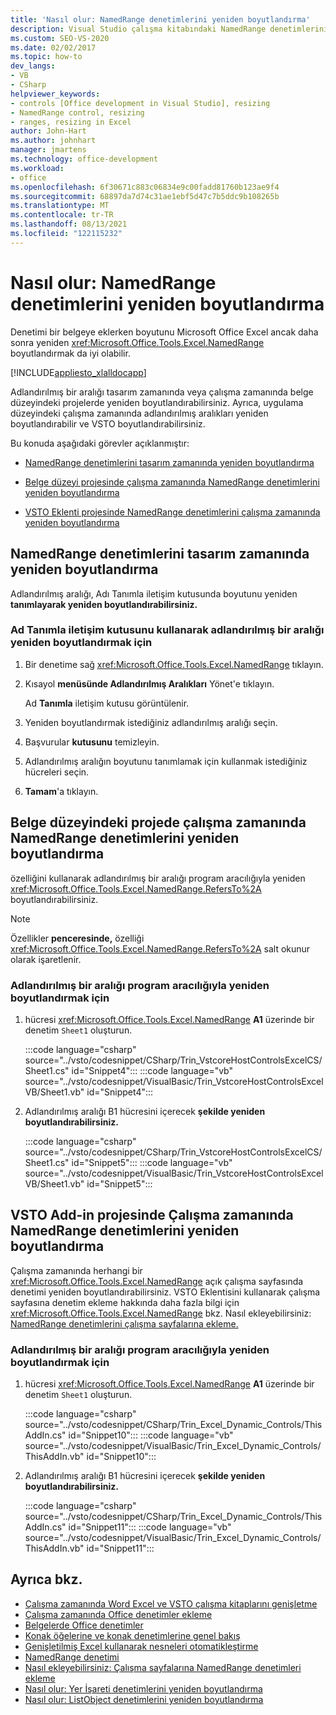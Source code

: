 ```yaml
---
title: 'Nasıl olur: NamedRange denetimlerini yeniden boyutlandırma'
description: Visual Studio çalışma kitabındaki NamedRange denetimlerini program aracılığıyla yeniden boyutlandırmak için Microsoft Excel öğrenin.
ms.custom: SEO-VS-2020
ms.date: 02/02/2017
ms.topic: how-to
dev_langs:
- VB
- CSharp
helpviewer_keywords:
- controls [Office development in Visual Studio], resizing
- NamedRange control, resizing
- ranges, resizing in Excel
author: John-Hart
ms.author: johnhart
manager: jmartens
ms.technology: office-development
ms.workload:
- office
ms.openlocfilehash: 6f30671c883c06834e9c00fadd81760b123ae9f4
ms.sourcegitcommit: 68897da7d74c31ae1ebf5d47c7b5ddc9b108265b
ms.translationtype: MT
ms.contentlocale: tr-TR
ms.lasthandoff: 08/13/2021
ms.locfileid: "122115232"
---
```

# <a name="how-to-resize-namedrange-controls"></a>Nasıl olur: NamedRange denetimlerini yeniden boyutlandırma
  Denetimi bir belgeye eklerken boyutunu Microsoft Office Excel ancak daha sonra yeniden <xref:Microsoft.Office.Tools.Excel.NamedRange> boyutlandırmak da iyi olabilir.

 [!INCLUDE[appliesto_xlalldocapp](../vsto/includes/appliesto-xlalldocapp-md.md)]

 Adlandırılmış bir aralığı tasarım zamanında veya çalışma zamanında belge düzeyindeki projelerde yeniden boyutlandırabilirsiniz. Ayrıca, uygulama düzeyindeki çalışma zamanında adlandırılmış aralıkları yeniden boyutlandırabilir ve VSTO boyutlandırabilirsiniz.

 Bu konuda aşağıdaki görevler açıklanmıştır:

- [NamedRange denetimlerini tasarım zamanında yeniden boyutlandırma](#designtime)

- [Belge düzeyi projesinde çalışma zamanında NamedRange denetimlerini yeniden boyutlandırma](#runtimedoclevel)

- [VSTO Eklenti projesinde NamedRange denetimlerini çalışma zamanında yeniden boyutlandırma](#runtimeaddin)

## <a name="resize-namedrange-controls-at-design-time"></a><a name="designtime"></a> NamedRange denetimlerini tasarım zamanında yeniden boyutlandırma
 Adlandırılmış aralığı, Adı Tanımla iletişim kutusunda boyutunu yeniden **tanımlayarak yeniden boyutlandırabilirsiniz.**

### <a name="to-resize-a-named-range-by-using-the-define-name-dialog-box"></a>Ad Tanımla iletişim kutusunu kullanarak adlandırılmış bir aralığı yeniden boyutlandırmak için

1. Bir denetime sağ <xref:Microsoft.Office.Tools.Excel.NamedRange> tıklayın.

2. Kısayol **menüsünde Adlandırılmış Aralıkları** Yönet'e tıklayın.

     Ad **Tanımla** iletişim kutusu görüntülenir.

3. Yeniden boyutlandırmak istediğiniz adlandırılmış aralığı seçin.

4. Başvurular **kutusunu** temizleyin.

5. Adlandırılmış aralığın boyutunu tanımlamak için kullanmak istediğiniz hücreleri seçin.

6. **Tamam**'a tıklayın.

## <a name="resize-namedrange-controls-at-run-time-in-a-document-level-project"></a><a name="runtimedoclevel"></a> Belge düzeyindeki projede çalışma zamanında NamedRange denetimlerini yeniden boyutlandırma
 özelliğini kullanarak adlandırılmış bir aralığı program aracılığıyla yeniden <xref:Microsoft.Office.Tools.Excel.NamedRange.RefersTo%2A> boyutlandırabilirsiniz.

> [!NOTE]
> Özellikler **penceresinde,** özelliği <xref:Microsoft.Office.Tools.Excel.NamedRange.RefersTo%2A> salt okunur olarak işaretlenir.

### <a name="to-resize-a-named-range-programmatically"></a>Adlandırılmış bir aralığı program aracılığıyla yeniden boyutlandırmak için

1. hücresi <xref:Microsoft.Office.Tools.Excel.NamedRange> **A1** üzerinde bir denetim `Sheet1` oluşturun.

     :::code language="csharp" source="../vsto/codesnippet/CSharp/Trin_VstcoreHostControlsExcelCS/Sheet1.cs" id="Snippet4":::
     :::code language="vb" source="../vsto/codesnippet/VisualBasic/Trin_VstcoreHostControlsExcelVB/Sheet1.vb" id="Snippet4":::

2. Adlandırılmış aralığı B1 hücresini içerecek **şekilde yeniden boyutlandırabilirsiniz.**

     :::code language="csharp" source="../vsto/codesnippet/CSharp/Trin_VstcoreHostControlsExcelCS/Sheet1.cs" id="Snippet5":::
     :::code language="vb" source="../vsto/codesnippet/VisualBasic/Trin_VstcoreHostControlsExcelVB/Sheet1.vb" id="Snippet5":::

## <a name="resize-namedrange-controls-at-run-time-in-a-vsto-add-in-project"></a><a name="runtimeaddin"></a>VSTO Add-in projesinde Çalışma zamanında NamedRange denetimlerini yeniden boyutlandırma
 Çalışma zamanında herhangi bir <xref:Microsoft.Office.Tools.Excel.NamedRange> açık çalışma sayfasında denetimi yeniden boyutlandırabilirsiniz. VSTO Eklentisini kullanarak çalışma sayfasına denetim ekleme hakkında daha fazla bilgi için <xref:Microsoft.Office.Tools.Excel.NamedRange> bkz. Nasıl ekleyebilirsiniz: [NamedRange denetimlerini çalışma sayfalarına ekleme.](../vsto/how-to-add-namedrange-controls-to-worksheets.md)

### <a name="to-resize-a-named-range-programmatically"></a>Adlandırılmış bir aralığı program aracılığıyla yeniden boyutlandırmak için

1. hücresi <xref:Microsoft.Office.Tools.Excel.NamedRange> **A1** üzerinde bir denetim `Sheet1` oluşturun.

     :::code language="csharp" source="../vsto/codesnippet/CSharp/Trin_Excel_Dynamic_Controls/ThisAddIn.cs" id="Snippet10":::
     :::code language="vb" source="../vsto/codesnippet/VisualBasic/Trin_Excel_Dynamic_Controls/ThisAddIn.vb" id="Snippet10":::

2. Adlandırılmış aralığı B1 hücresini içerecek **şekilde yeniden boyutlandırabilirsiniz.**

     :::code language="csharp" source="../vsto/codesnippet/CSharp/Trin_Excel_Dynamic_Controls/ThisAddIn.cs" id="Snippet11":::
     :::code language="vb" source="../vsto/codesnippet/VisualBasic/Trin_Excel_Dynamic_Controls/ThisAddIn.vb" id="Snippet11":::

## <a name="see-also"></a>Ayrıca bkz.
- [Çalışma zamanında Word Excel ve VSTO çalışma kitaplarını genişletme](../vsto/extending-word-documents-and-excel-workbooks-in-vsto-add-ins-at-run-time.md)
- [Çalışma zamanında Office denetimler ekleme](../vsto/adding-controls-to-office-documents-at-run-time.md)
- [Belgelerde Office denetimler](../vsto/controls-on-office-documents.md)
- [Konak öğelerine ve konak denetimlerine genel bakış](../vsto/host-items-and-host-controls-overview.md)
- [Genişletilmiş Excel kullanarak nesneleri otomatikleştirme](../vsto/automating-excel-by-using-extended-objects.md)
- [NamedRange denetimi](../vsto/namedrange-control.md)
- [Nasıl ekleyebilirsiniz: Çalışma sayfalarına NamedRange denetimleri ekleme](../vsto/how-to-add-namedrange-controls-to-worksheets.md)
- [Nasıl olur: Yer İşareti denetimlerini yeniden boyutlandırma](../vsto/how-to-resize-bookmark-controls.md)
- [Nasıl olur: ListObject denetimlerini yeniden boyutlandırma](../vsto/how-to-resize-listobject-controls.md)
